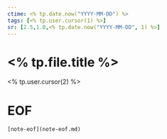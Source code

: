 ```yaml
---
ctime: <% tp.date.now("YYYY-MM-DD") %>
tags: [<% tp.user.cursor(1) %>]
sr: [2.5,1.0,<% tp.date.now("YYYY-MM-DD", 1) %>]
---
```

# <% tp.file.title %>

<% tp.user.cursor(2) %>

# EOF
```meta-bind-embed
[note-eof](note-eof.md)
```
